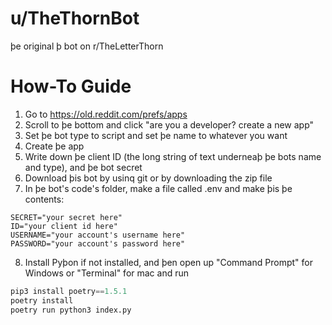 # u/TheThornBot
þe original þ bot on r/TheLetterThorn
# How-To Guide
1. Go to https://old.reddit.com/prefs/apps
2. Scroll to þe bottom and click "are you a developer? create a new app"
3. Set þe bot type to script and set þe name to whatever you want
4. Create þe app
5. Write down þe client ID (the long string of text underneaþ þe bots name and type), and þe bot secret
6. Download þis bot by usinq git or by downloading the zip file
7. In þe bot's code's folder, make a file called .env and make þis þe contents:
```
SECRET="your secret here"
ID="your client id here"
USERNAME="your account's username here"
PASSWORD="your account's password here"
```
8. Install Pyþon if not installed, and þen open up "Command Prompt" for Windows or "Terminal" for mac and run
```python
pip3 install poetry==1.5.1
poetry install
poetry run python3 index.py
```
